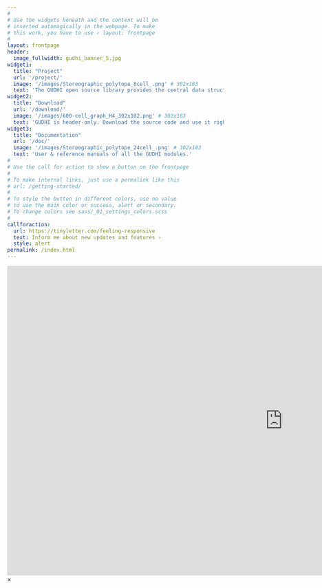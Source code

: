 ```yaml
---
#
# Use the widgets beneath and the content will be
# inserted automagically in the webpage. To make
# this work, you have to use › layout: frontpage
#
layout: frontpage
header:
  image_fullwidth: gudhi_banner_5.jpg
widget1:
  title: "Project"
  url: '/project/'
  image: '/images/Stereographic_polytope_8cell_.png' # 302x183
  text: 'The GUDHI open source library provides the central data structures and algorithms that underly applications in geometry understanding in higher dimensions.'
widget2:
  title: "Download"
  url: '/download/'
  image: '/images/600-cell_graph_H4_302x182.png' # 302x183
  text: 'GUDHI is header-only. Download the source code and use it right away!'
widget3:
  title: "Documentation"
  url: '/doc/'
  image: '/images/Stereographic_polytope_24cell_.png' # 302x183
  text: 'User & reference manuals of all the GUDHI modules.'
#
# Use the call for action to show a button on the frontpage
#
# To make internal links, just use a permalink like this
# url: /getting-started/
#
# To style the button in different colors, use no value
# to use the main color or success, alert or secondary.
# To change colors see sass/_01_settings_colors.scss
#
callforaction:
  url: https://tinyletter.com/feeling-responsive
  text: Inform me about new updates and features ›
  style: alert
permalink: /index.html
---
```

<div id="videoModal" class="reveal-modal large" data-reveal="">
  <div class="flex-video widescreen vimeo" style="display: block;">
    <iframe width="1280" height="720" src="https://www.youtube.com/embed/3b5zCFSmVvU" frameborder="0" allowfullscreen></iframe>
  </div>
  <a class="close-reveal-modal">&#215;</a>
</div>
